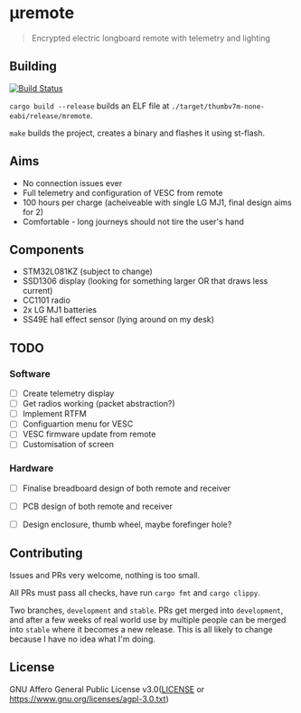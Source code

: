 #  μremote
> Encrypted electric longboard remote with telemetry and lighting

## Building
[![Build Status](https://travis-ci.org/chocol4te/mremote.svg?branch=master)](https://travis-ci.org/chocol4te/mremote)

```cargo build --release``` builds an ELF file at ```./target/thumbv7m-none-eabi/release/mremote```.

```make``` builds the project, creates a binary and flashes it using st-flash.

## Aims
* No connection issues ever
* Full telemetry and configuration of VESC from remote
* 100 hours per charge (acheiveable with single LG MJ1, final design aims for 2)
* Comfortable - long journeys should not tire the user's hand

## Components
* STM32L081KZ (subject to change)
* SSD1306 display (looking for something larger OR that draws less current)
* CC1101 radio
* 2x LG MJ1 batteries
* SS49E hall effect sensor (lying around on my desk)

## TODO
### Software 
- [ ] Create telemetry display
- [ ] Get radios working (packet abstraction?)
- [ ] Implement RTFM
- [ ] Configuartion menu for VESC
- [ ] VESC firmware update from remote
- [ ] Customisation of screen

### Hardware
- [ ] Finalise breadboard design of both remote and receiver
- [ ] PCB design of both remote and receiver
- [ ] Design enclosure, thumb wheel, maybe forefinger hole?


## Contributing

Issues and PRs very welcome, nothing is too small.

All PRs must pass all checks, have run `cargo fmt` and `cargo clippy`.

Two branches, `development` and `stable`. PRs get merged into `development`, and after a few weeks of real world use by multiple people can be merged into `stable` where it becomes a new release. This is all likely to change because I have no idea what I'm doing.

## License
GNU Affero General Public License v3.0([LICENSE](LICENSE) or
  https://www.gnu.org/licenses/agpl-3.0.txt)
